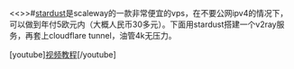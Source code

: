 <<>>#[stardust](https://www.scaleway.com/en/stardust-instances/)是scaleway的一款非常便宜的vps，在不要公网ipv4的情况下，可以做到年付5欧元内（大概人民币30多元）。下面用stardust搭建一个v2ray服务，再套上cloudflare tunnel，油管4k无压力。

[youtube][视频教程](https://www.youtube.com/embed/-X11JCCmjWc)[/youtube]